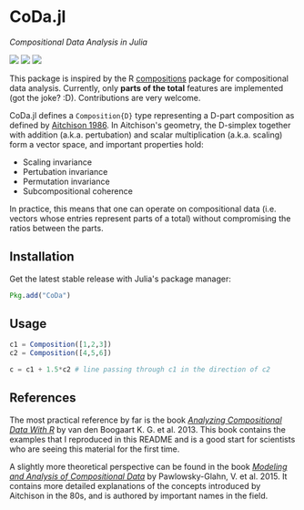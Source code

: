 # CoDa.jl

*Compositional Data Analysis in Julia*

[![][travis-img]][travis-url] [![][julia-pkg-img]][julia-pkg-url] [![][codecov-img]][codecov-url]

This package is inspired by the R [compositions](https://cran.r-project.org/web/packages/compositions/index.html)
package for compositional data analysis. Currently, only **parts of the total** features
are implemented (got the joke? :D). Contributions are very welcome.

CoDa.jl defines a `Composition{D}` type representing a D-part composition as defined by
[Aitchison 1986](https://www.jstor.org/stable/pdf/2345821.pdf). In Aitchison's geometry,
the D-simplex together with addition (a.k.a. pertubation) and scalar multiplication
(a.k.a. scaling) form a vector space, and important properties hold:

- Scaling invariance
- Pertubation invariance
- Permutation invariance
- Subcompositional coherence

In practice, this means that one can operate on compositional data (i.e.  vectors whose
entries represent parts of a total) without compromising the ratios between the parts.

## Installation

Get the latest stable release with Julia's package manager:

```julia
Pkg.add("CoDa")
```

## Usage

```julia
c1 = Composition([1,2,3])
c2 = Composition([4,5,6])

c = c1 + 1.5*c2 # line passing through c1 in the direction of c2
```

## References

The most practical reference by far is the book
[*Analyzing Compositional Data With R*](http://www.springer.com/gp/book/9783642368080) by
van den Boogaart K. G. et al. 2013. This book contains the examples that I reproduced in
this README and is a good start for scientists who are seeing this material for the first
time.

A slightly more theoretical perspective can be found in the book [*Modeling and Analysis of
Compositional Data*](https://www.wiley.com/en-us/Modeling+and+Analysis+of+Compositional+Data-p-9781118443064)
by Pawlowsky-Glahn, V. et al. 2015. It contains more detailed explanations
of the concepts introduced by Aitchison in the 80s, and is authored by important names in the
field.

[travis-img]: https://travis-ci.org/juliohm/CoDa.jl.svg?branch=master
[travis-url]: https://travis-ci.org/juliohm/CoDa.jl

[julia-pkg-img]: http://pkg.julialang.org/badges/CoDa_0.6.svg
[julia-pkg-url]: http://pkg.julialang.org/?pkg=CoDa

[codecov-img]: https://codecov.io/gh/juliohm/CoDa.jl/branch/master/graph/badge.svg
[codecov-url]: https://codecov.io/gh/juliohm/CoDa.jl
